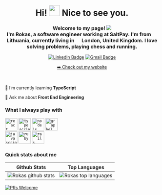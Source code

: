 <h1 align="center">Hi! <img src="https://media.giphy.com/media/hvRJCLFzcasrR4ia7z/giphy.gif" height="35px"> Nice to see you.</h1>
<h3 align="center">Welcome to my page! <img src="https://img.icons8.com/color-glass/48/000000/salt-bae.png"/>
</br> I'm Rokas, a software engineer working at SaltPay. I'm from <img src="https://flagicons.lipis.dev/flags/4x3/lt.svg" width="16"/> <b>Lithuania</b>, currently living in <img src="https://flagicons.lipis.dev/flags/4x3/gb.svg" width="16"/> <b>London, United Kingdom</b>. I love solving problems, playing chess and running. </h3>

<div align="center">

  [![Linkedin Badge](https://img.shields.io/badge/-Rokas-blue?style=flat-square&logo=Linkedin&logoColor=white&link=https://www.linkedin.com/in/rokasaugunas/)](https://www.linkedin.com//in/rokasaugunas/)
  [![Gmail Badge](https://img.shields.io/badge/-augunasr@gmail.com-c14438?style=flat-square&logo=Gmail&logoColor=white&link=mailto:augunasr@gmail.com)](mailto:augunasr@gmail.com)
  <p><a href="https://rokas.click/" target="_blank" rel="noopener noreferrer" >➡️ Check out my website</a></p>
</div>
<br>

🌱 I’m currently learning **TypeScript**

💬 Ask me about **Front End Engineering**

<h3 align="left">What I always play with</h3>
<code><img src="https://cdn.jsdelivr.net/gh/devicons/devicon/icons/react/react-original.svg" alt="react" width="40" height="40"/></code>
<code><img src="https://cdn.jsdelivr.net/gh/devicons/devicon/icons/typescript/typescript-original.svg" alt="typescript" width="40" height="40"/></code>
<code><img src="https://cdn.jsdelivr.net/gh/devicons/devicon/icons/nodejs/nodejs-original.svg" alt="nodejs" width="40" height="40"/></code>
<code><img src="https://cdn.jsdelivr.net/gh/devicons/devicon/icons/graphql/graphql-plain.svg" alt="graphql" width="40" height="40" />
</code>
<code><img src="https://cdn.jsdelivr.net/gh/devicons/devicon/icons/javascript/javascript-original.svg" alt="javascript" width="40" height="40"/></code>
<code><img src="https://cdn.jsdelivr.net/gh/devicons/devicon/icons/ruby/ruby-original.svg" alt="ruby" width="40" height="40"/></code>
<code><img src="https://cdn.jsdelivr.net/gh/devicons/devicon/icons/rails/rails-plain.svg" alt="rails" width="40" height="40"/></code>


<h3 align="left">Quick stats about me</h3>

| Github Stats | Top Languages |
| --- | --- |
| ![Rokas github stats](https://github-readme-stats.vercel.app/api?username=rokas-augunas-eng&show_icons=true&title_color=f6c32c&icon_color=f6c32c&text_color=9f9f9f&bg_color=151515&count_private=true) | ![Rokas top languages](https://github-readme-stats.vercel.app/api/top-langs?username=rokas-augunas-eng&show_icons=true&title_color=f6c32c&icon_color=f6c32c&text_color=9f9f9f&bg_color=151515&count_private=true&layout=compact) |


[![PRs Welcome](https://img.shields.io/badge/PRs-welcome-brightgreen.svg?style=flat&logo=github)](https://github.com/augunasr) 
